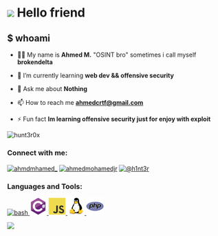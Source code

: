<h1>
    <img src="https://user-images.githubusercontent.com/106396603/226635983-f5a44f24-cfcc-40c3-85f5-6c727df0f230.gif" style="width: 50px;">    Hello friend
</h1>
<h2>$ whoami</h2>



- 👨‍💻 My name is **Ahmed M.** "OSINT bro" sometimes i call myself **brokendelta**

- 🌱 I’m currently learning **web dev && offensive security**

- 💬 Ask me about **Nothing**

- 📫 How to reach me **ahmedcrtf@gmail.com**

- ⚡ Fun fact **Im learning offensive security just for enjoy with exploit**
<p align="left"> <img src="https://komarev.com/ghpvc/?username=hunt3r0x&label=Profile%20views&color=0e75b6&style=flat" alt="hunt3r0x" /> </p>
<h3 align="left">Connect with me:</h3>
<p align="left">
<a href="https://twitter.com/ahmdmhamed_" target="blank"><img align="center" src="https://raw.githubusercontent.com/rahuldkjain/github-profile-readme-generator/master/src/images/icons/Social/twitter.svg" alt="ahmdmhamed_" height="30" width="40" /></a>
<a href="https://linkedin.com/in/ahmedmohamedjr" target="blank"><img align="center" src="https://raw.githubusercontent.com/rahuldkjain/github-profile-readme-generator/master/src/images/icons/Social/linked-in-alt.svg" alt="ahmedmohamedjr" height="30" width="40" /></a>
<a href="https://medium.com/@h1nt3r" target="blank"><img align="center" src="https://raw.githubusercontent.com/rahuldkjain/github-profile-readme-generator/master/src/images/icons/Social/medium.svg" alt="@h1nt3r" height="30" width="40" /></a>
</p>

<h3 align="left">Languages and Tools:</h3>
<p align="left"> <a href="https://www.gnu.org/software/bash/" target="_blank" rel="noreferrer"> <img src="https://www.vectorlogo.zone/logos/gnu_bash/gnu_bash-icon.svg" alt="bash" width="40" height="40"/> </a> <a href="https://www.w3schools.com/cs/" target="_blank" rel="noreferrer"> <img src="https://raw.githubusercontent.com/devicons/devicon/master/icons/csharp/csharp-original.svg" alt="csharp" width="40" height="40"/> </a> <a href="https://developer.mozilla.org/en-US/docs/Web/JavaScript" target="_blank" rel="noreferrer"> <img src="https://raw.githubusercontent.com/devicons/devicon/master/icons/javascript/javascript-original.svg" alt="javascript" width="40" height="40"/> </a> <a href="https://www.linux.org/" target="_blank" rel="noreferrer"> <img src="https://raw.githubusercontent.com/devicons/devicon/master/icons/linux/linux-original.svg" alt="linux" width="40" height="40"/> </a> <a href="https://www.php.net" target="_blank" rel="noreferrer"> <img src="https://raw.githubusercontent.com/devicons/devicon/master/icons/php/php-original.svg" alt="php" width="40" height="40"/> </a> </p>
<img src="https://user-images.githubusercontent.com/106396603/226645370-2569b179-43f9-4a80-8660-8bbff247465b.jpg">
                                                                
                 
